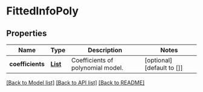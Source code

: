 # FittedInfoPoly
## Properties

Name | Type | Description | Notes
------------ | ------------- | ------------- | -------------
**coefficients** | [**List**](number.md) | Coefficients of polynomial model. | [optional] [default to []]

[[Back to Model list]](../README.md#documentation-for-models) [[Back to API list]](../README.md#documentation-for-api-endpoints) [[Back to README]](../README.md)


